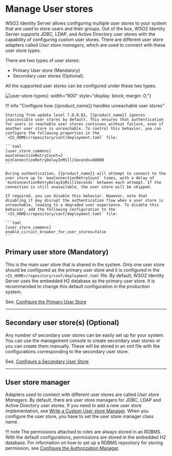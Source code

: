 # Manage User stores

WSO2 Identity Server allows configuring multiple user stores to your system that
are used to store users and their groups. Out of the box, WSO2
Identity Server supports JDBC, LDAP, and Active Directory user stores with the
capability of configuring custom user stores. There are different user store adapters called *User store managers*, which are used to connect
with these user store types.

There are two types of user stores:

- Primary User store (Mandatory)
- Secondary user stores (Optional).

All the supported user stores can be configured under these two types.

![user-store-types]({{base_path}}/assets/img/guides/user-stores/user-store-types.png){: width="600" style="display: block; margin: 0;"}

!!! info "Configure how {{product_name}} handles unreachable user stores"
    
    Starting from update level 7.0.0.81, {{product_name}} ignores inaccessible user stores by default. This ensures that authentication for users in reachable user stores continues without failure, even if another user store is unreachable. To control this behavior, you can configure the following properties in the `<IS_HOME>/repository/conf/deployment.toml` file:

    ```toml
    [user_store_commons]
    maxConnectionRetryCount=2
    minConnectionRetryDelayInMilliSeconds=60000
    ```

    During authentication, {{product_name}} will attempt to connect to the user store up to `maxConnectionRetryCount` times, with a delay of `minConnectionRetryDelayInMilliSeconds` between each attempt. If the connection is still unavailable, the user store will be skipped.

    If required, you can disable this behavior. However, note that disabling it may disrupt the authentication flow when a user store is unreachable, leading to a degraded user experience. To disable this behavior, add the following configuration to the `<IS_HOME>/repository/conf/deployment.toml` file:

    ```toml
    [user_store_commons]
    enable_circuit_breaker_for_user_stores=false
    ```

## Primary user store (Mandatory)

This is the main user store that is shared 
in the system. Only one user store should be configured as the primary
user store and it is configured in the
`<IS_HOME>/repository/conf/deployment.toml` file. By default,
WSO2 Identity Server uses the embedded H2 database as the primary user store.
It is recommended to change this default configuration in the production
system.

See, [Configure the Primary User Store]({{base_path}}/guides/users/user-stores/primary-user-store/)

---

## Secondary user store(s) (Optional)

Any number of secondary user stores can be easily set up for your system.
You can use the management console to create secondary user stores or
you can create them manually. These will be stored in an xml file with the
configurations corresponding to the secondary user store.

See, [Configure a Secondary User Store]({{base_path}}/guides/users/user-stores/configure-secondary-user-stores)

---

## User store manager

Adapters used to connect with different user stores are called *User store Managers*. By default, there are user store managers for JDBC,
LDAP and Active Directory user stores. If you need to add a new user store implementation, see [Write a Custom User store
Manager]({{base_path}}/references/extend/user-stores/write-a-custom-user-store-manager). When you configure the
user store, you have to set the user store manager class name.

!!! note 
    The permissions attached to roles are always stored in an RDBMS. With
    the default configurations, permissions are stored in the embedded H2
    database. For information on how to set up a RDBMS repository for
    storing permission, see [Configure the Authorization
    Manager]({{base_path}}/deploy/configure/user-stores/configure-authorization-manager).

